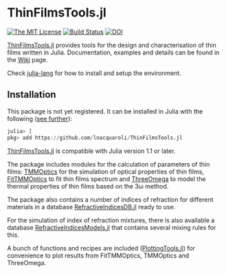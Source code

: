 # ThinFilmsTools.jl

[![The MIT License](https://img.shields.io/badge/license-MIT-orange.svg?style=flat-square)](http://opensource.org/licenses/MIT)
[![Build Status](https://travis-ci.com/lnacquaroli/ThinFilmsTools.jl.svg?branch=master)](https://travis-ci.com/lnacquaroli/ThinFilmsTools.jl)
[![DOI](https://zenodo.org/badge/200238502.svg)](https://zenodo.org/badge/latestdoi/200238502)


[ThinFilmsTools.jl](https://github.com/lnacquaroli/ThinFilmsTools.jl/wiki/Home) provides tools for the design and characterisation of thin films written in Julia. Documentation, examples and details can be found in the [Wiki](https://github.com/lnacquaroli/ThinFilmsTools.jl/wiki/Home) page.

Check [julia-lang](https://julialang.org/) for how to install and setup the environment.

## Installation

This package is not yet registered. It can be installed in Julia with the following ([see further](https://docs.julialang.org/en/v1/stdlib/Pkg/index.html#Adding-unregistered-packages-1)):
```julia
julia> ]
pkg> add https://github.com/lnacquaroli/ThinFilmsTools.jl
```

[ThinFilmsTools.jl](https://github.com/lnacquaroli/ThinFilmsTools.jl/wiki/Home) is compatible with Julia version 1.1 or later.

The package includes modules for the calculation of parameters of thin films: [TMMOptics](https://github.com/lnacquaroli/ThinFilmsTools.jl/wiki/TMMOptics) for the simulation of optical properties of thin films, [FitTMMOptics](https://github.com/lnacquaroli/ThinFilmsTools.jl/wiki/FitTMMOptics) to fit thin films spectrum and [ThreeOmega](https://github.com/lnacquaroli/ThinFilmsTools.jl/wiki/ThreeOmega) to model the thermal properties of thin films based on the 3ω method.

The package also contains a number of indices of refraction for different materials in a database [RefractiveIndicesDB.jl](https://github.com/lnacquaroli/ThinFilmsTools.jl/wiki/RefractiveIndicesDB.jl) ready to use.

For the simulation of index of refraction mixtures, there is also available a database [RefractiveIndicesModels.jl](https://github.com/lnacquaroli/ThinFilmsTools.jl/wiki/RefractiveIndicesModels.jl) that contains several mixing rules for this.

A bunch of functions and recipes are included ([PlottingTools.jl](https://github.com/lnacquaroli/ThinFilmsTools.jl/wiki/PlottingTools.jl)) for convenience to plot results from FitTMMOptics, TMMOptics and ThreeOmega.
